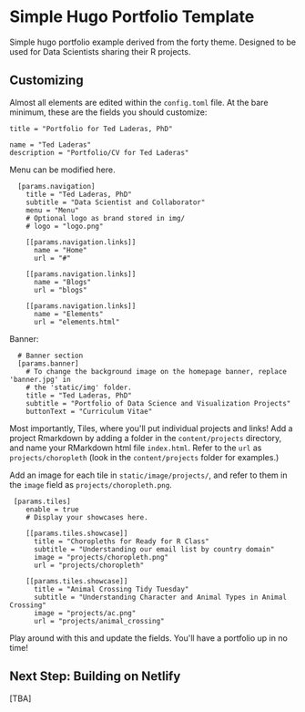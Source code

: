 # Simple Hugo Portfolio Template

Simple hugo portfolio example derived from the forty theme. Designed to be used for Data Scientists sharing their R projects.

## Customizing

Almost all elements are edited within the `config.toml` file. At the bare minimum, these are the fields you should customize:

```
title = "Portfolio for Ted Laderas, PhD"
```

```
name = "Ted Laderas"
description = "Portfolio/CV for Ted Laderas"
```

Menu can be modified here.

```
  [params.navigation]
    title = "Ted Laderas, PhD"
    subtitle = "Data Scientist and Collaborator"
    menu = "Menu"
    # Optional logo as brand stored in img/
    # logo = "logo.png"

    [[params.navigation.links]]
      name = "Home"
      url = "#"

    [[params.navigation.links]]
      name = "Blogs"
      url = "blogs"

    [[params.navigation.links]]
      name = "Elements"
      url = "elements.html"

```

Banner: 

```
  # Banner section
  [params.banner]
    # To change the background image on the homepage banner, replace 'banner.jpg' in
    # the 'static/img' folder.
    title = "Ted Laderas, PhD"
    subtitle = "Portfolio of Data Science and Visualization Projects"
    buttonText = "Curriculum Vitae"

```

Most importantly, Tiles, where you'll put individual projects and links! Add a project Rmarkdown by adding a folder in the `content/projects` directory, and name your 
RMarkdown html file `index.html`. Refer to the `url` as `projects/choropleth` (look in the `content/projects` folder for examples.)

Add an image for each tile in `static/image/projects/`, and refer to them in the `image` field as `projects/choropleth.png`.

```
 [params.tiles]
    enable = true
    # Display your showcases here.
    
    [[params.tiles.showcase]]
      title = "Choropleths for Ready for R Class"
      subtitle = "Understanding our email list by country domain"
      image = "projects/choropleth.png"
      url = "projects/choropleth"

    [[params.tiles.showcase]]
      title = "Animal Crossing Tidy Tuesday"
      subtitle = "Understanding Character and Animal Types in Animal Crossing"
      image = "projects/ac.png"
      url = "projects/animal_crossing"
```

Play around with this and update the fields. You'll have a portfolio up in no time!

## Next Step: Building on Netlify

[TBA]
